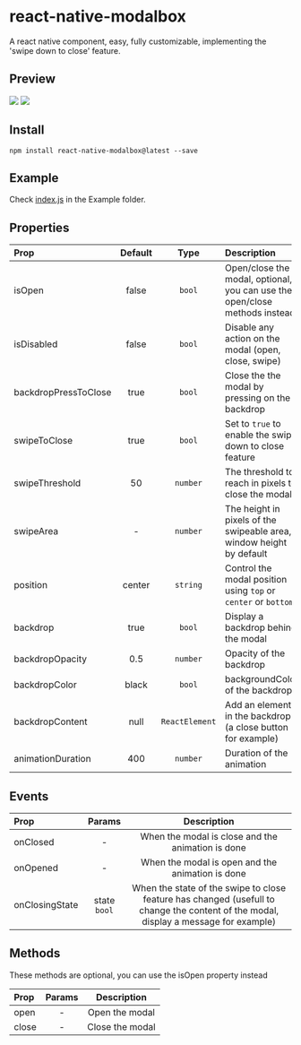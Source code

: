 # react-native-modalbox

A react native <Modal> component, easy, fully customizable, implementing the 'swipe down to close' feature.

## Preview
![](https://i.imgur.com/QTAYh81.gif)
![](http://i.imgur.com/3XULLt8.gif)

## Install

`npm install react-native-modalbox@latest --save`

## Example
Check [index.js](https://github.com/maxs15/react-native-modalbox/blob/master/Example/index.ios.js) in the Example folder.

## Properties

| Prop  | Default  | Type | Description |
| :------------ |:---------------:| :---------------:| :-----|
| isOpen | false | `bool` | Open/close the modal, optional, you can use the open/close methods instead  |
| isDisabled | false | `bool` | Disable any action on the modal (open, close, swipe)  |
| backdropPressToClose | true | `bool` | Close the the modal by pressing on the backdrop |
| swipeToClose | true | `bool` | Set to `true` to enable the swipe down to close feature |
| swipeThreshold | 50 | `number` | The threshold to reach in pixels to close the modal |
| swipeArea | - | `number` | The height in pixels of the swipeable area, window height by default |
| position | center | `string` | Control the modal position using `top` or `center` or `bottom`
| backdrop | true | `bool` | Display a backdrop behind the modal
| backdropOpacity | 0.5| `number` | Opacity of the backdrop
| backdropColor | black| `bool` | backgroundColor of the backdrop
| backdropContent | null| `ReactElement` | Add an element in the backdrop (a close button for example)
| animationDuration | 400| `number` | Duration of the animation

## Events

| Prop  | Params  | Description |
| :------------ |:---------------:| :---------------:|
| onClosed | - | When the modal is close and the animation is done |
| onOpened | - | When the modal is open and the animation is done |
| onClosingState | state `bool` | When the state of the swipe to close feature has changed (usefull to change the content of the modal, display a message for example) |

## Methods
These methods are optional, you can use the isOpen property instead   

| Prop  | Params  | Description |
| :------------ |:---------------:| :---------------:|
| open | - | Open the modal |
| close | - | Close the modal |
